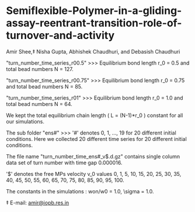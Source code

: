 # Semiflexible-Polymer-in-a-gliding-assay-reentrant-transition-role-of-turnover-and-activity
Amir Shee,‡ Nisha Gupta, Abhishek Chaudhuri, and Debasish Chaudhuri

"turn_number_time_series_r00.5" >>> Equilibrium bond length r_0 = 0.5 and total bead numbers N = 127. 

"turn_number_time_series_r00.75" >>> Equilibrium bond length r_0 = 0.75 and total bead numbers N = 85.

"turn_number_time_series_r01" >>> Equilibrium bond length r_0 = 1.0 and total bead numbers N = 64.

We kept the total equilibrium chain length ( L = (N-1)*r_0 ) constant for all our simulations.

The sub folder "ens#" >>> '#' denotes 0, 1, ..., 19 for 20 different initial conditions. Here we collected 20 different time series for 20 different initial conditions. 

The file name "turn_number_time_ens#_v$.d.gz" contains single column data set of turn number with time gap 0.000016.

'$' denotes the free MPs velocity v_0 values 0, 1, 5, 10, 15, 20, 25, 30, 35, 40, 45, 50, 55, 60, 65, 70, 75, 80, 85, 90, 95, 100.

The constants in the simulations : won/w0 = 1.0, \sigma = 1.0.



‡ E-mail: amir@iopb.res.in
